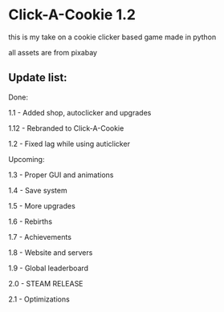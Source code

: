 # Click-A-Cookie 1.2
this is my take on a cookie clicker based game made in python

all assets are from pixabay

## Update list:

Done:

1.1 - Added shop, autoclicker and upgrades

1.12 - Rebranded to Click-A-Cookie

1.2 - Fixed lag while using auticlicker

Upcoming:

1.3 - Proper GUI and animations

1.4 - Save system

1.5 - More upgrades

1.6 - Rebirths

1.7 - Achievements

1.8 - Website and servers

1.9 - Global leaderboard

2.0 - STEAM RELEASE

2.1 - Optimizations 



